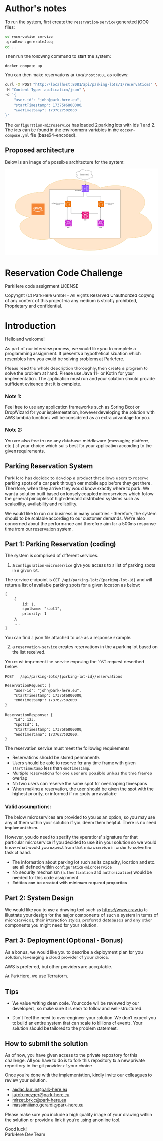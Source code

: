 # Author's notes

To run the system, first create the `reservation-service` generated jOOQ files:

```bash
cd reservation-service
.gradlew :generateJooq
cd ..
```

Then run the following command to start the system:
```bash
docker compose up
```

You can then make reservations at `localhost:8081` as follows:
```bash
curl -X POST "http://localhost:8081/api/parking-lots/1/reservations" \
-H "Content-Type: application/json" \
-d '{
    "user-id": "john@park-here.eu",
    "startTimestamp": 1737586800000,
    "endTimestamp": 1737627502000
}'
```

The `configuration-microservice` has loaded 2 parking lots with ids 1 and 2. 
The lots can be found in the environment variables in the `docker-compose.yml` file (base64-encoded).

## Proposed architecture

Below is an image of a possible architecture for the system:

![Parkhere Architecture](./parkhere_architecture.png)

# Reservation Code Challenge

ParkHere code assignment
LICENSE

Copyright (C) ParkHere GmbH - All Rights Reserved
Unauthorized copying of any content of this project via any medium is strictly prohibited, Proprietary and confidential.

Introduction
=============================
Hello and welcome!

As part of our interview process, we would like you to complete a programming assignment. It presents a hypothetical situation which resembles how you could be solving problems at ParkHere.

Please read the whole description thoroughly, then create a program to solve the problem at hand.
Please use Java 11+ or Kotlin for your implementation. The application must run and your solution should provide sufficient evidence that it is complete.

### Note 1:
Feel free to use any application frameworks such as Spring Boot or DropWizard for your implementation, however developing the solution with AWS lambda functions will be considered as an extra advantage for you.

### Note 2:
You are also free to use any database, middleware (messaging platform, etc.) of your choice which suits best for your application according to the given requirements.


## Parking Reservation System

ParkHere has decided to develop a product that allows users to reserve parking spots of a car park through our mobile app before they get there. Therefore, when they arrive they would know exactly where to park. We want a solution built based on loosely coupled microservices which follow the general principles of high-demand distributed systems such as scalability, availability and reliability.

We would like to run our business in many countries - therefore, the system should to be scalable according to our customer demands. We’re also concerned about the performance and therefore aim for a 500ms response time from our reservation system.

## Part 1: Parking Reservation (coding)

The system is comprised of different services.

1. a `configuration-microservice` give you access to a list of parking spots in a given lot.

The service endpoint is `GET /api/parking-lots/{parking-lot-id}` and will return a list of available parking spots for a given location as below:

```
[
    {
        id: 1,
        spotName: "spot1",
        priority: 1
    },
    ...
]
```

You can find a json file attached to use as a response example.

2. a `reservation-service` creates reservations in the a parking lot based on the list received.

You must implement the service exposing the `POST` request described below.

`POST 	/api/parking-lots/{parking-lot-id}/reservations`

```
ReservationRequest: {
    "user-id": "john@park-here.eu",
    "startTimestamp": 1737586800000,
    "endTimestamp": 1737627502000
}

ReservationResponse: {
    "id": 123,
    "spotId": 1,
    "startTimestamp": 1737586800000,
    "endTimestamp": 1737627502000,
}
```

The reservation service must meet the following requirements:

- Reservations should be stored permanently.
- Users should be able to reserve for any time frame with given `startTimestamp` less than `endTimestamp`.
- Multiple reservations for one user are possible unless the time frames overlap
- No two users can reserve the same spot for overlapping timespans
- When making a reservation, the user should be given the spot with the highest priority, or informed if no spots are available

### Valid assumptions:

The below microservices are provided to you as an option, so you may use any of them within your solution if you deem them helpful. There is no need implement them.

However, you do need to specify the operations’ signature for that particular microservice if you decided to use it in your solution so we would know what would you expect from that microservice in order to solve the task at hand.


- The information about parking lot such as its capacity, location and etc. are all defined within `configuration-microservice`
- No security mechanism (`authentication` and `authorization`) would be needed for this code assignment
- Entities can be created with minimum required properties

## Part 2: System Design

We would like you to use a drawing tool such as https://www.draw.io to illustrate your design for the major components of such a system in terms of microservices, their interaction styles, preferred databases and any other components you might need for your solution.

## Part 3: Deployment (Optional - Bonus)

As a bonus, we would like you to describe a deployment plan for you solution, leveraging a cloud provider of your choice.

AWS is preferred, but other providers are acceptable.

At ParkHere, we use Terraform.


## Tips ##

* We value writing clean code. Your code will be reviewed by our developers, so make sure it is easy to follow and well-structured.

* Don't feel the need to over-engineer your solution. We don't expect you to build an entire system that can scale to billions of events. Your solution should be tailored to the problem statement.

## How to submit the solution

As of now, you have given access to the private repository for this challenge.
All you have to do is to fork this repository to a new private repository in the git provider of your choice.

Once you’re done with the implementation, kindly invite our colleagues to review your solution.

* andac.kurun@park-here.eu
* jakob.mezger@park-here.eu
* mirzet.brkic@park-here.eu
* massimiliano.gerardi@park-here.eu

Please make sure you include a high quality image of your drawing within the solution or provide a link if you’re using an online tool.

Good luck!  
ParkHere Dev Team


